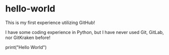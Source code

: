 # hello-world
This is my first experience utilizing GitHub!

I have some coding experience in Python, but I have never used Git, GitLab, nor GitKraken before!

print("Hello World")
